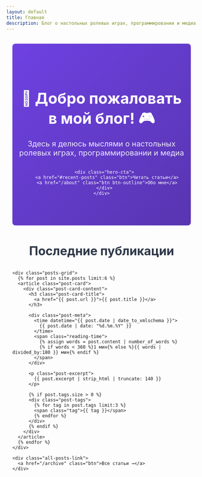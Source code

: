 ```yaml
---
layout: default
title: Главная
description: Блог о настольных ролевых играх, программировании и медиа
---
```


<link rel="shortcut icon" type="image/x-icon" href="/favicon.ico">
<link rel="stylesheet" href="/assets/css/home.css">

<main class="home-container">
  <section class="hero-section">
    <div class="hero-content">
      <h1 class="hero-title">🎲 Добро пожаловать в мой блог! 🎮</h1>
      <p class="hero-subtitle">Здесь я делюсь мыслями о настольных ролевых играх, программировании и медиа</p>
      
      <div class="hero-cta">
        <a href="#recent-posts" class="btn">Читать статьи</a>
        <a href="/about" class="btn btn-outline">Обо мне</a>
      </div>
    </div>
  </section>

  <section id="recent-posts" class="posts-section">
    <h2 class="section-title">Последние публикации</h2>
    
    <div class="posts-grid">
      {% for post in site.posts limit:6 %}
      <article class="post-card">
        <div class="post-card-content">
          <h3 class="post-card-title">
            <a href="{{ post.url }}">{{ post.title }}</a>
          </h3>
          
          <div class="post-meta">
            <time datetime="{{ post.date | date_to_xmlschema }}">
              {{ post.date | date: "%d.%m.%Y" }}
            </time>
            <span class="reading-time">
              {% assign words = post.content | number_of_words %}
              {% if words < 360 %}1 мин{% else %}{{ words | divided_by:180 }} мин{% endif %}
            </span>
          </div>
          
          <p class="post-excerpt">
            {{ post.excerpt | strip_html | truncate: 140 }}
          </p>
          
          {% if post.tags.size > 0 %}
          <div class="post-tags">
            {% for tag in post.tags limit:3 %}
            <span class="tag">{{ tag }}</span>
            {% endfor %}
          </div>
          {% endif %}
        </div>
      </article>
      {% endfor %}
    </div>
    
    <div class="all-posts-link">
      <a href="/archive" class="btn">Все статьи →</a>
    </div>
  </section>


</main>

<style>
  :root {
    --primary: #6e41e2;
    --primary-dark: #5835b0;
    --text: #2d3748;
    --text-light: #4a5568;
    --bg: #f7fafc;
    --card-bg: #ffffff;
    --border: #e2e8f0;
  }
  
  .home-container {
    max-width: 1200px;
    margin: 0 auto;
    padding: 0 1rem;
  }
  
  .hero-section {
    background: linear-gradient(135deg, var(--primary) 0%, var(--primary-dark) 100%);
    color: white;
    padding: 4rem 1rem;
    border-radius: 0.5rem;
    margin: 2rem 0;
    text-align: center;
  }
  
  .hero-title {
    font-size: 2.5rem;
    margin-bottom: 1rem;
  }
  
  .hero-subtitle {
    font-size: 1.25rem;
    max-width: 700px;
    margin: 0 auto 2rem;
    opacity: 0.9;
  }
  
  .hero-cta {
    display: flex;
    gap: 1rem;
    justify-content: center;
  }
  
  .btn {
    display: inline-block;
    padding: 0.75rem 1.5rem;
    background: white;
    color: var(--primary);
    border-radius: 0.25rem;
    text-decoration: none;
    font-weight: 600;
    transition: all 0.2s;
  }
  
  .btn:hover {
    transform: translateY(-2px);
    box-shadow: 0 4px 6px rgba(0,0,0,0.1);
  }
  
  .btn-outline {
    background: transparent;
    border: 2px solid white;
    color: white;
  }
  
  .section-title {
    text-align: center;
    margin: 3rem 0 2rem;
    font-size: 2rem;
    color: var(--text);
  }
  
  .posts-grid {
    display: grid;
    grid-template-columns: repeat(auto-fill, minmax(300px, 1fr));
    gap: 1.5rem;
    margin-bottom: 3rem;
  }
  
  .post-card {
    background: var(--card-bg);
    border-radius: 0.5rem;
    overflow: hidden;
    box-shadow: 0 1px 3px rgba(0,0,0,0.1);
    transition: transform 0.2s;
  }
  
  .post-card:hover {
    transform: translateY(-5px);
  }
  
  .post-card-content {
    padding: 1.5rem;
  }
  
  .post-card-title {
    margin: 0 0 0.5rem;
    font-size: 1.25rem;
  }
  
  .post-card-title a {
    color: var(--text);
    text-decoration: none;
  }
  
  .post-meta {
    display: flex;
    gap: 1rem;
    font-size: 0.875rem;
    color: var(--text-light);
    margin-bottom: 0.75rem;
  }
  
  .post-excerpt {
    color: var(--text-light);
    margin: 0.5rem 0 1rem;
    font-size: 0.9375rem;
  }
  
  .post-tags {
    display: flex;
    gap: 0.5rem;
    flex-wrap: wrap;
  }
  
  .tag {
    background: var(--bg);
    color: var(--text-light);
    padding: 0.25rem 0.5rem;
    border-radius: 9999px;
    font-size: 0.75rem;
  }
  
  .all-posts-link {
    text-align: center;
    margin: 2rem 0;
  }
  
  .categories-grid {
    display: grid;
    grid-template-columns: repeat(auto-fit, minmax(250px, 1fr));
    gap: 1.5rem;
    margin: 2rem 0 4rem;
  }
  
  .category-card {
    background: var(--card-bg);
    border-radius: 0.5rem;
    padding: 1.5rem;
    text-align: center;
    text-decoration: none;
    color: var(--text);
    border: 1px solid var(--border);
    transition: all 0.2s;
  }
  
  .category-card:hover {
    transform: translateY(-5px);
    box-shadow: 0 10px 15px -3px rgba(0,0,0,0.1);
  }
  
  .category-icon {
    font-size: 2.5rem;
    margin-bottom: 1rem;
  }
  
  .category-card h3 {
    margin: 0.5rem 0;
  }
  
  .category-card p {
    color: var(--text-light);
    font-size: 0.9375rem;
    margin: 0;
  }
  
  @media (max-width: 768px) {
    .hero-title {
      font-size: 2rem;
    }
    
    .hero-subtitle {
      font-size: 1.1rem;
    }
    
    .hero-cta {
      flex-direction: column;
      align-items: center;
    }
    
    .btn {
      width: 100%;
      max-width: 250px;
    }
  }
</style>
